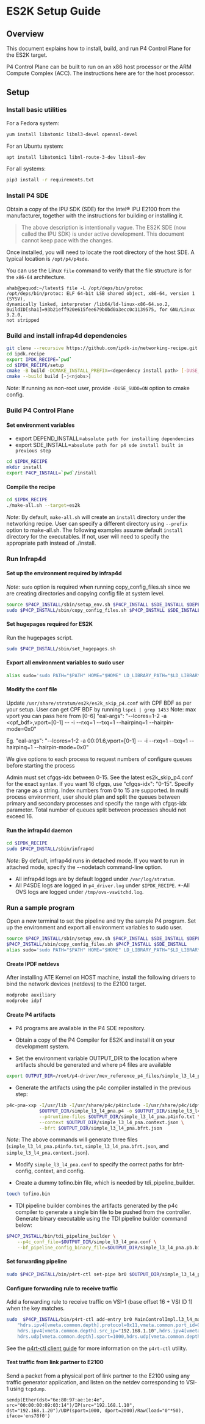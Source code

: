# ES2K Setup Guide

## Overview

This document explains how to install, build, and run P4 Control Plane
for the ES2K target.

P4 Control Plane can be built to run on an x86 host processor or the ARM
Compute Complex (ACC). The instructions here are for the host processor.

## Setup

### Install basic utilities

For a Fedora system:

```bash
yum install libatomic libnl3-devel openssl-devel
```

For an Ubuntu system:

```bash
apt install libatomic1 libnl-route-3-dev libssl-dev
```

For all systems:

```bash
pip3 install -r requirements.txt
```

### Install P4 SDE

Obtain a copy of the IPU SDK (SDE) for the Intel&reg; IPU E2100 from the
manufacturer, together with the instructions for building or installing it.

> The above description is intentionally vague.
The ES2K SDE (now called the IPU SDK) is under active development.
This document cannot keep pace with the changes.

Once installed, you will need to locate the root directory of the host SDE.
A typical location is `/opt/p4/p4sde`.

You can use the Linux `file` command to verify that the file structure
is for the `x86-64` architecture.

```text
ahab@pequod:~/latest$ file -L /opt/deps/bin/protoc
/opt/deps/bin/protoc: ELF 64-bit LSB shared object, x86-64, version 1 (SYSV),
dynamically linked, interpreter /lib64/ld-linux-x86-64.so.2,
BuildID[sha1]=93b21eff920e615fee679b0bd0a3ecc0c1139575, for GNU/Linux 3.2.0,
not stripped
```

### Build and install infrap4d dependencies

```bash
git clone --recursive https://github.com/ipdk-io/networking-recipe.git ipdk.recipe
cd ipdk.recipe
export IPDK_RECIPE=`pwd`
cd $IPDK_RECIPE/setup
cmake -B build -DCMAKE_INSTALL_PREFIX=<dependency install path> [-DUSE_SUDO=ON]
cmake --build build [-j<njobs>]
```

*Note*: If running as non-root user, provide `-DUSE_SUDO=ON` option to cmake
config.

### Build P4 Control Plane

#### Set environment variables

- export DEPEND_INSTALL=`absolute path for installing dependencies`
- export SDE_INSTALL=`absolute path for p4 sde install built in previous step`

```bash
cd $IPDK_RECIPE
mkdir install
export P4CP_INSTALL=`pwd`/install
```

#### Compile the recipe

```bash
cd $IPDK_RECIPE
./make-all.sh --target=es2k
```

*Note*: By default, `make-all.sh` will create an `install` directory under the
networking recipe. User can specify a different directory using `--prefix`
option to make-all.sh. The following examples assume default `install`
directory for the executables. If not, user will need to specify the
appropriate path instead of ./install.

### Run Infrap4d

#### Set up the environment required by infrap4d

*Note*: `sudo` option is required when running copy_config_files.sh since
we are creating directories and copying config file at system level.

```bash
source $P4CP_INSTALL/sbin/setup_env.sh $P4CP_INSTALL $SDE_INSTALL $DEPEND_INSTALL
sudo $P4CP_INSTALL/sbin/copy_config_files.sh $P4CP_INSTALL $SDE_INSTALL
```

#### Set hugepages required for ES2K

Run the hugepages script.

```bash
sudo $P4CP_INSTALL/sbin/set_hugepages.sh
```

#### Export all environment variables to sudo user

```bash
alias sudo='sudo PATH="$PATH" HOME="$HOME" LD_LIBRARY_PATH="$LD_LIBRARY_PATH" SDE_INSTALL="$SDE_INSTALL"'
```

#### Modify the conf file

Update `/usr/share/stratum/es2k/es2k_skip_p4.conf` with CPF BDF as per your setup.
User can get CPF BDF by running `lspci | grep 1453`
Note: max vport you can pass here from [0-6] "eal-args": "--lcores=1-2 -a <cpf_bdf>,vport=[0-1] -- -i --rxq=1 --txq=1 --hairpinq=1 --hairpin-mode=0x0"

Eg. "eal-args": "--lcores=1-2 -a 00:01.6,vport=[0-1] -- -i --rxq=1 --txq=1 --hairpinq=1 --hairpin-mode=0x0"

We give options to each process to request numbers of configure queues before starting the process

Admin must set cfgqs-idx between 0-15. See the latest es2k_skip_p4.conf for the exact syntax.
If you want 16 cfgqs, use "cfgqs-idx": "0-15". Specify the range as a string. Index numbers from 0 to 15 are supported.
In multi process environment, user should plan and split the queues between primary and secondary processes and specify
the range with cfgqs-idx parameter. Total number of queues split between processes should not exceed 16.

#### Run the infrap4d daemon

```bash
cd $IPDK_RECIPE
sudo $P4CP_INSTALL/sbin/infrap4d
```

*Note*: By default, infrap4d runs in detached mode. If you want to run in
attached mode, specify the --nodetach command-line option.

- All infrap4d logs are by default logged under `/var/log/stratum`.
- All P4SDE logs are logged in `p4_driver.log` under `$IPDK_RECIPE`.
*-All OVS logs are logged under `/tmp/ovs-vswitchd.log`.

### Run a sample program

Open a new terminal to set the pipeline and try the sample P4 program.
Set up the environment and export all environment variables to sudo user.

```bash
source $P4CP_INSTALL/sbin/setup_env.sh $P4CP_INSTALL $SDE_INSTALL $DEPEND_INSTALL
$P4CP_INSTALL/sbin/copy_config_files.sh $P4CP_INSTALL $SDE_INSTALL
alias sudo='sudo PATH="$PATH" HOME="$HOME" LD_LIBRARY_PATH="$LD_LIBRARY_PATH" SDE_INSTALL="$SDE_INSTALL"'
```

#### Create IPDF netdevs

After installing ATE Kernel on HOST machine, install the following drivers
to bind the network devices (netdevs) to the E2100 target.

```bash
modprobe auxiliary 
modprobe idpf
```

#### Create P4 artifacts

- P4 programs are available in the P4 SDE repository.

- Obtain a copy of the P4 Compiler for ES2K and install it on your
  development system.

- Set the environment variable OUTPUT_DIR to the location where artifacts
  should be generated and where p4 files are available

```bash
export OUTPUT_DIR=/root/p4-driver/mev_reference_p4_files/simple_l3_l4_pna
```

- Generate the artifacts using the p4c compiler installed in the previous step:

```bash
p4c-pna-xxp -I/usr/lib -I/usr/share/p4c/p4include -I/usr/share/p4c/idpf-lib \
            $OUTPUT_DIR/simple_l3_l4_pna.p4 -o $OUTPUT_DIR/simple_l3_l4_pna.s \
            --p4runtime-files $OUTPUT_DIR/simple_l3_l4_pna.p4info.txt \
            --context $OUTPUT_DIR/simple_l3_l4_pna.context.json \
            --bfrt $OUTPUT_DIR/simple_l3_l4_pna.bfrt.json
```

*Note*: The above commands will generate three files
(`simple_l3_l4_pna.p4info.txt`, `simple_l3_l4_pna.bfrt.json`, and
`simple_l3_l4_pna.context.json`).

- Modify `simple_l3_l4_pna.conf` to specify the correct paths for
  bfrt-config, context, and config.

- Create a dummy tofino.bin file, which is needed by tdi_pipeline_builder.

```bash
touch tofino.bin
```

- TDI pipeline builder combines the artifacts generated by the p4c compiler
  to generate a single bin file to be pushed from the controller.
  Generate binary executable using the TDI pipeline builder command below:

```bash
$P4CP_INSTALL/bin/tdi_pipeline_builder \
    --p4c_conf_file=$OUTPUT_DIR/simple_l3_l4_pna.conf \
    --bf_pipeline_config_binary_file=$OUTPUT_DIR/simple_l3_l4_pna.pb.bin
```

#### Set forwarding pipeline

```bash
sudo $P4CP_INSTALL/bin/p4rt-ctl set-pipe br0 $OUTPUT_DIR/simple_l3_l4_pna.pb.bin $OUTPUT_DIR/simple_l3_l4_pna.p4info.txt
```

#### Configure forwarding rule to receive traffic

Add a forwarding rule to receive traffic on VSI-1 (base offset 16 + VSI ID 1) \
when the key matches.

```bash
sudo  $P4CP_INSTALL/bin/p4rt-ctl add-entry br0 MainControlImpl.l3_l4_match_rx \
    "hdrs.ipv4[vmeta.common.depth].protocol=0x11,vmeta.common.port_id=0,istd.direction=0,
    hdrs.ipv4[vmeta.common.depth].src_ip="192.168.1.10",hdrs.ipv4[vmeta.common.depth].dst_ip="192.168.1.20",
    hdrs.udp[vmeta.common.depth].sport=1000,hdrs.udp[vmeta.common.depth].dport=2000,action=MainControlImpl.send(17)"
```

See the [p4rt-ctl client guide](/clients/p4rt-ctl.rst) for more information
on the `p4rt-ctl` utility.

#### Test traffic from link partner to E2100

Send a packet from a physical port of link partner to the E2100 using any
traffic generator application, and listen on the netdev corresponding to VSI-1
using `tcpdump`.

```text
sendp(Ether(dst="6e:80:97:ae:1e:4e", src="00:00:00:09:03:14")/IP(src="192.168.1.10", dst="192.168.1.20")/UDP(sport=1000, dport=2000)/Raw(load="0"*50), iface='ens78f0')
```

